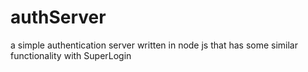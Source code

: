 # authServer
a simple authentication server written in node js that has some similar functionality with SuperLogin
